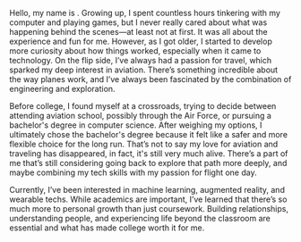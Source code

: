 Hello, my name is . Growing up, I spent countless hours tinkering with my computer and playing games, but I never really cared about what was happening behind the scenes—at least not at first. It was all about the experience and fun for me. However, as I got older, I started to develop more curiosity about how things worked, especially when it came to technology. On the flip side, I’ve always had a passion for travel, which sparked my deep interest in aviation. There’s something incredible about the way planes work, and I’ve always been fascinated by the combination of engineering and exploration.


  Before college, I found myself at a crossroads, trying to decide between attending aviation school, possibly through the Air Force, or pursuing a bachelor's degree in computer science. After weighing my options, I ultimately chose the bachelor's degree because it felt like a safer and more flexible choice for the long run. That’s not to say my love for aviation and traveling has disappeared, in fact, it's still very much alive. There’s a part of me that’s still considering going back to explore that path more deeply, and maybe combining my tech skills with my passion for flight one day. 

Currently, I’ve been interested in machine learning, augmented reality, and wearable techs. While academics are important, I’ve learned that there’s so much more to personal growth than just coursework. Building relationships, understanding people, and experiencing life beyond the classroom are essential and what has made college worth it for me. 
